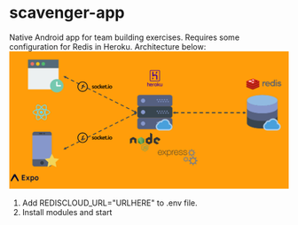 # scavenger-app

Native Android app for team building exercises. Requires some configuration for Redis in Heroku. Architecture below: 
![Image of architecture](https://github.com/jannko09/scavenger-app/blob/master/architecture.PNG?raw=true)
1) Add REDISCLOUD_URL="URLHERE" to .env file. 
2) Install modules and start
